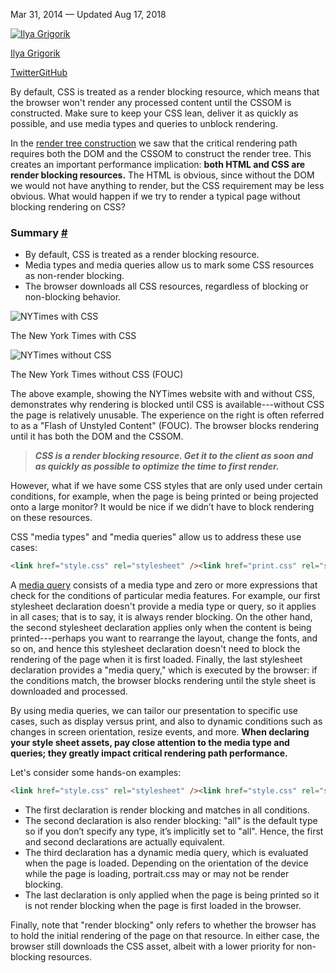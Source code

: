 Mar 31, 2014 — Updated Aug 17, 2018

[![Ilya Grigorik](https://web-dev.imgix.net/image/admin/ZkKPT8vEyGOWvy60ML7R.jpg?auto=format&fit=crop&h=64&w=64)](https://web.dev/authors/ilyagrigorik/)

[Ilya Grigorik](https://web.dev/authors/ilyagrigorik/)

[Twitter](https://twitter.com/igrigorik)[GitHub](https://github.com/igrigorik)

By default, CSS is treated as a render blocking resource, which means that the browser won't render any processed content until the CSSOM is constructed. Make sure to keep your CSS lean, deliver it as quickly as possible, and use media types and queries to unblock rendering.

In the [render tree construction](https://web.dev/critical-rendering-path-render-tree-construction/) we saw that the critical rendering path requires both the DOM and the CSSOM to construct the render tree. This creates an important performance implication: **both HTML and CSS are render blocking resources.** The HTML is obvious, since without the DOM we would not have anything to render, but the CSS requirement may be less obvious. What would happen if we try to render a typical page without blocking rendering on CSS?

### Summary [#](https://web.dev/critical-rendering-path-render-blocking-css/#summary)

-   By default, CSS is treated as a render blocking resource.
-   Media types and media queries allow us to mark some CSS resources as non-render blocking.
-   The browser downloads all CSS resources, regardless of blocking or non-blocking behavior.

![NYTimes with CSS](https://web-dev.imgix.net/image/C47gYyWYVMMhDmtYSLOWazuyePF2/c3ZTThABrj7JQu5Xajaf.png?auto=format)

The New York Times with CSS

![NYTimes without CSS](https://web-dev.imgix.net/image/C47gYyWYVMMhDmtYSLOWazuyePF2/PYuJaMw0VGOq4im1LsCO.png?auto=format)

The New York Times without CSS (FOUC)

The above example, showing the NYTimes website with and without CSS, demonstrates why rendering is blocked until CSS is available---without CSS the page is relatively unusable. The experience on the right is often referred to as a "Flash of Unstyled Content" (FOUC). The browser blocks rendering until it has both the DOM and the CSSOM.

> **_CSS is a render blocking resource. Get it to the client as soon and as quickly as possible to optimize the time to first render._**

However, what if we have some CSS styles that are only used under certain conditions, for example, when the page is being printed or being projected onto a large monitor? It would be nice if we didn’t have to block rendering on these resources.

CSS "media types" and "media queries" allow us to address these use cases:

```html
<link href="style.css" rel="stylesheet" /><link href="print.css" rel="stylesheet" media="print" /><link href="other.css" rel="stylesheet" media="(min-width: 40em)" />
```

A [media query](https://web.dev/design-and-ux/responsive/#use-css-media-queries-for-responsiveness) consists of a media type and zero or more expressions that check for the conditions of particular media features. For example, our first stylesheet declaration doesn't provide a media type or query, so it applies in all cases; that is to say, it is always render blocking. On the other hand, the second stylesheet declaration applies only when the content is being printed---perhaps you want to rearrange the layout, change the fonts, and so on, and hence this stylesheet declaration doesn't need to block the rendering of the page when it is first loaded. Finally, the last stylesheet declaration provides a "media query," which is executed by the browser: if the conditions match, the browser blocks rendering until the style sheet is downloaded and processed.

By using media queries, we can tailor our presentation to specific use cases, such as display versus print, and also to dynamic conditions such as changes in screen orientation, resize events, and more. **When declaring your style sheet assets, pay close attention to the media type and queries; they greatly impact critical rendering path performance.**

Let's consider some hands-on examples:

```html
<link href="style.css" rel="stylesheet" /><link href="style.css" rel="stylesheet" media="all" /><link href="portrait.css" rel="stylesheet" media="orientation:portrait" /><link href="print.css" rel="stylesheet" media="print" />
```

-   The first declaration is render blocking and matches in all conditions.
-   The second declaration is also render blocking: "all" is the default type so if you don’t specify any type, it’s implicitly set to "all". Hence, the first and second declarations are actually equivalent.
-   The third declaration has a dynamic media query, which is evaluated when the page is loaded. Depending on the orientation of the device while the page is loading, portrait.css may or may not be render blocking.
-   The last declaration is only applied when the page is being printed so it is not render blocking when the page is first loaded in the browser.

Finally, note that "render blocking" only refers to whether the browser has to hold the initial rendering of the page on that resource. In either case, the browser still downloads the CSS asset, albeit with a lower priority for non-blocking resources.